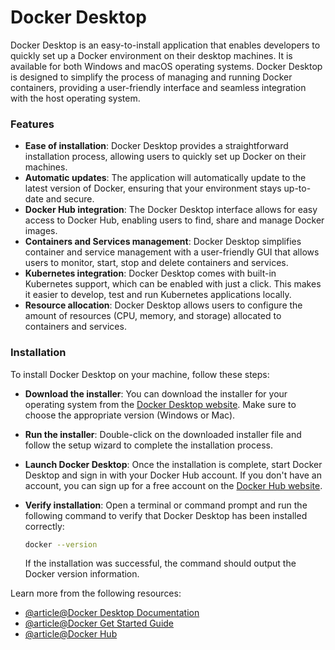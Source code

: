 # Docker Desktop

Docker Desktop is an easy-to-install application that enables developers to quickly set up a Docker environment on their desktop machines. It is available for both Windows and macOS operating systems. Docker Desktop is designed to simplify the process of managing and running Docker containers, providing a user-friendly interface and seamless integration with the host operating system.

### Features

- **Ease of installation**: Docker Desktop provides a straightforward installation process, allowing users to quickly set up Docker on their machines.
- **Automatic updates**: The application will automatically update to the latest version of Docker, ensuring that your environment stays up-to-date and secure.
- **Docker Hub integration**: The Docker Desktop interface allows for easy access to Docker Hub, enabling users to find, share and manage Docker images.
- **Containers and Services management**: Docker Desktop simplifies container and service management with a user-friendly GUI that allows users to monitor, start, stop and delete containers and services.
- **Kubernetes integration**: Docker Desktop comes with built-in Kubernetes support, which can be enabled with just a click. This makes it easier to develop, test and run Kubernetes applications locally.
- **Resource allocation**: Docker Desktop allows users to configure the amount of resources (CPU, memory, and storage) allocated to containers and services.

### Installation

To install Docker Desktop on your machine, follow these steps:

- **Download the installer**: You can download the installer for your operating system from the [Docker Desktop website](https://www.docker.com/products/docker-desktop). Make sure to choose the appropriate version (Windows or Mac).
- **Run the installer**: Double-click on the downloaded installer file and follow the setup wizard to complete the installation process.
- **Launch Docker Desktop**: Once the installation is complete, start Docker Desktop and sign in with your Docker Hub account. If you don't have an account, you can sign up for a free account on the [Docker Hub website](https://hub.docker.com/).
- **Verify installation**: Open a terminal or command prompt and run the following command to verify that Docker Desktop has been installed correctly:

   ```bash
   docker --version
   ```
   If the installation was successful, the command should output the Docker version information.

Learn more from the following resources:

- [@article@Docker Desktop Documentation](https://docs.docker.com/desktop/)
- [@article@Docker Get Started Guide](https://docs.docker.com/get-started/)
- [@article@Docker Hub](https://hub.docker.com/)